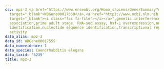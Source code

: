 ```yaml
---
csv: mpz-3,<a href="https://www.ensembl.org/Homo_sapiens/Gene/Summary?db=core;g=WBGene00017559"
  target="_blank">WBGene00017559</a>,<a href="https://www.ncbi.nlm.nih.gov/pubmed/30894454"
  target="_blank"><i class="fas fa-file"></i></a>",genetic interference,functional
  association,prime adult stage, RNA-seq assay, hsf-1 overexpression,nucleotide sequence
  identification,nucleotide sequence identification,transcriptional regulation,up-regulates
  activity
data_alias: mpz-3
data_id: WBGene00017559
data_numevidence: 1
data_species: Caenorhabditis elegans
data_taxid: '6239'
title: mpz-3
---
```

